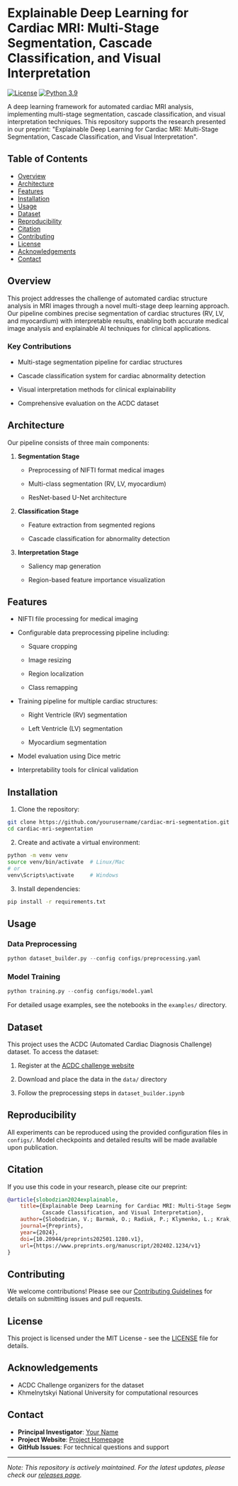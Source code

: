 # Explainable Deep Learning for Cardiac MRI: Multi-Stage Segmentation, Cascade Classification, and Visual Interpretation

[![License](https://img.shields.io/badge/License-MIT-blue.svg)](https://opensource.org/licenses/MIT)
[![Python 3.9](https://img.shields.io/badge/python-3.9-blue.svg)](https://www.python.org/downloads/release/python-390/)

A deep learning framework for automated cardiac MRI analysis, implementing multi-stage segmentation, cascade classification, and visual interpretation techniques. This repository supports the research presented in our preprint: "Explainable Deep Learning for Cardiac MRI: Multi-Stage Segmentation, Cascade Classification, and Visual Interpretation".

## Table of Contents
- [Overview](#overview)
- [Architecture](#architecture)
- [Features](#features)
- [Installation](#installation)
- [Usage](#usage)
- [Dataset](#dataset)
- [Reproducibility](#reproducibility)
- [Citation](#citation)
- [Contributing](#contributing)
- [License](#license)
- [Acknowledgements](#acknowledgements)
- [Contact](#contact)

## Overview

This project addresses the challenge of automated cardiac structure analysis in MRI images through a novel multi-stage deep learning approach. Our pipeline combines precise segmentation of cardiac structures (RV, LV, and myocardium) with interpretable results, enabling both accurate medical image analysis and explainable AI techniques for clinical applications.

### Key Contributions

- Multi-stage segmentation pipeline for cardiac structures

- Cascade classification system for cardiac abnormality detection

- Visual interpretation methods for clinical explainability

- Comprehensive evaluation on the ACDC dataset

## Architecture

Our pipeline consists of three main components:

1. **Segmentation Stage**

   - Preprocessing of NIFTI format medical images

   - Multi-class segmentation (RV, LV, myocardium)

   - ResNet-based U-Net architecture

2. **Classification Stage**

   - Feature extraction from segmented regions

   - Cascade classification for abnormality detection

3. **Interpretation Stage**

   - Saliency map generation

   - Region-based feature importance visualization

## Features

- NIFTI file processing for medical imaging

- Configurable data preprocessing pipeline including:

  - Square cropping

  - Image resizing

  - Region localization

  - Class remapping

- Training pipeline for multiple cardiac structures:

  - Right Ventricle (RV) segmentation

  - Left Ventricle (LV) segmentation 

  - Myocardium segmentation

- Model evaluation using Dice metric

- Interpretability tools for clinical validation

## Installation

1. Clone the repository:

```bash
git clone https://github.com/yourusername/cardiac-mri-segmentation.git
cd cardiac-mri-segmentation
```

2. Create and activate a virtual environment:

```bash
python -m venv venv
source venv/bin/activate  # Linux/Mac
# or
venv\Scripts\activate     # Windows
```

3. Install dependencies:

```bash
pip install -r requirements.txt
```

## Usage

### Data Preprocessing

```python
python dataset_builder.py --config configs/preprocessing.yaml
```

### Model Training

```python
python training.py --config configs/model.yaml
```

For detailed usage examples, see the notebooks in the `examples/` directory.

## Dataset

This project uses the ACDC (Automated Cardiac Diagnosis Challenge) dataset. To access the dataset:

1. Register at the [ACDC challenge website](https://acdc.creatis.insa-lyon.fr/)

2. Download and place the data in the `data/` directory

3. Follow the preprocessing steps in `dataset_builder.ipynb`

## Reproducibility

All experiments can be reproduced using the provided configuration files in `configs/`. Model checkpoints and detailed results will be made available upon publication.

## Citation

If you use this code in your research, please cite our preprint:

```bibtex
@article{slobodzian2024explainable,
    title={Explainable Deep Learning for Cardiac MRI: Multi-Stage Segmentation, 
           Cascade Classification, and Visual Interpretation},
    author={Slobodzian, V.; Barmak, O.; Radiuk, P.; Klymenko, L.; Krak, I.},
    journal={Preprints},
    year={2024},
    doi={10.20944/preprints202501.1280.v1},
    url={https://www.preprints.org/manuscript/202402.1234/v1}
}
```

## Contributing

We welcome contributions! Please see our [Contributing Guidelines](CONTRIBUTING.md) for details on submitting issues and pull requests.

## License

This project is licensed under the MIT License - see the [LICENSE](LICENSE) file for details.

## Acknowledgements

- ACDC Challenge organizers for the dataset
- Khmelnytskyi National University for computational resources

## Contact

- **Principal Investigator**: [Your Name](mailto:your.email@institution.edu)
- **Project Website**: [Project Homepage](https://your-project-website.com)
- **GitHub Issues**: For technical questions and support

---
*Note: This repository is actively maintained. For the latest updates, please check our [releases page](https://github.com/vitalii-slobodzian/cardiac-mri-analysis/releases).*
